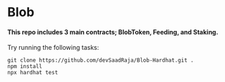 # Blob

#### This repo includes 3 main contracts; BlobToken, Feeding, and Staking.

Try running the following tasks:
```shell
git clone https://github.com/devSaadRaja/Blob-Hardhat.git .
npm install
npx hardhat test
```
